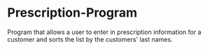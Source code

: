 # Prescription-Program
Program that allows a user to enter in prescription information for a customer and sorts the list by the customers' last names.
